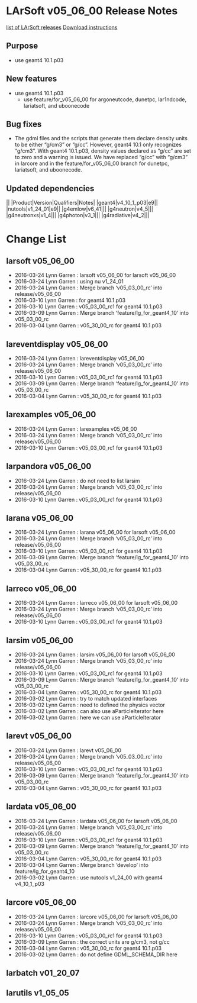 LArSoft v05_06_00 Release Notes
======================================================================

[list of LArSoft releases](LArSoft_release_list)
[Download instructions](http://scisoft.fnal.gov/scisoft/bundles/larsoft/v05_06_00/larsoft-v05_06_00.html)

Purpose
--------------------

-   use geant4 10.1.p03

New features
------------------------------

-   use geant4 10.1.p03
    -   use feature/for_v05_06_00 for argoneutcode, dunetpc, lar1ndcode, lariatsoft, and uboonecode

Bug fixes
------------------------

-   The gdml files and the scripts that generate them declare density units to be either “g/cm3” or “g/cc”. However, geant4 10.1 only recognizes “g/cm3”. With geant4 10.1.p03, density values declared as “g/cc” are set to zero and a warning is issued. We have replaced “g/cc” with “g/cm3” in larcore and in the feature/for_v05_06_00 branch for dunetpc, lariatsoft, and uboonecode.

Updated dependencies
----------------------------------------------

||
|Product|Version|Qualifiers|Notes|
|geant4|v4_10_1_p03|e9||
|nutools|v1_24_01|e9||
|g4emlow|v6_41|||
|g4neutron|v4_5|||
|g4neutronxs|v1_4|||
|g4photon|v3_1|||
|g4radiative|v4_2|||

Change List
============================

larsoft v05_06_00
------------------------------------------

-   2016-03-24 Lynn Garren : larsoft v05_06_00 for larsoft v05_06_00
-   2016-03-24 Lynn Garren : using nu v1_24_01
-   2016-03-24 Lynn Garren : Merge branch ‘v05_03_00_rc’ into release/v05_06_00
-   2016-03-10 Lynn Garren : for geant4 10.1.p03
-   2016-03-10 Lynn Garren : v05_03_00_rc1 for geant4 10.1.p03
-   2016-03-09 Lynn Garren : Merge branch ‘feature/lg_for_geant4_10’ into v05_03_00_rc
-   2016-03-04 Lynn Garren : v05_30_00_rc for geant4 10.1.p03

lareventdisplay v05_06_00
----------------------------------------------------------

-   2016-03-24 Lynn Garren : lareventdisplay v05_06_00
-   2016-03-24 Lynn Garren : Merge branch ‘v05_03_00_rc’ into release/v05_06_00
-   2016-03-10 Lynn Garren : v05_03_00_rc1 for geant4 10.1.p03
-   2016-03-09 Lynn Garren : Merge branch ‘feature/lg_for_geant4_10’ into v05_03_00_rc
-   2016-03-04 Lynn Garren : v05_30_00_rc for geant4 10.1.p03

larexamples v05_06_00
--------------------------------------------------

-   2016-03-24 Lynn Garren : larexamples v05_06_00
-   2016-03-24 Lynn Garren : Merge branch ‘v05_03_00_rc’ into release/v05_06_00
-   2016-03-10 Lynn Garren : v05_03_00_rc1 for geant4 10.1.p03

larpandora v05_06_00
------------------------------------------------

-   2016-03-24 Lynn Garren : do not need to list larsim
-   2016-03-24 Lynn Garren : Merge branch ‘v05_03_00_rc’ into release/v05_06_00
-   2016-03-10 Lynn Garren : v05_03_00_rc1 for geant4 10.1.p03

larana v05_06_00
----------------------------------------

-   2016-03-24 Lynn Garren : larana v05_06_00 for larsoft v05_06_00
-   2016-03-24 Lynn Garren : Merge branch ‘v05_03_00_rc’ into release/v05_06_00
-   2016-03-10 Lynn Garren : v05_03_00_rc1 for geant4 10.1.p03
-   2016-03-09 Lynn Garren : Merge branch ‘feature/lg_for_geant4_10’ into v05_03_00_rc
-   2016-03-04 Lynn Garren : v05_30_00_rc for geant4 10.1.p03

larreco v05_06_00
------------------------------------------

-   2016-03-24 Lynn Garren : larreco v05_06_00 for larsoft v05_06_00
-   2016-03-24 Lynn Garren : Merge branch ‘v05_03_00_rc’ into release/v05_06_00
-   2016-03-10 Lynn Garren : v05_03_00_rc1 for geant4 10.1.p03

larsim v05_06_00
----------------------------------------

-   2016-03-24 Lynn Garren : larsim v05_06_00 for larsoft v05_06_00
-   2016-03-24 Lynn Garren : Merge branch ‘v05_03_00_rc’ into release/v05_06_00
-   2016-03-10 Lynn Garren : v05_03_00_rc1 for geant4 10.1.p03
-   2016-03-09 Lynn Garren : Merge branch ‘feature/lg_for_geant4_10’ into v05_03_00_rc
-   2016-03-04 Lynn Garren : v05_30_00_rc for geant4 10.1.p03
-   2016-03-02 Lynn Garren : try to match updated interfaces
-   2016-03-02 Lynn Garren : need to defined the physics vector
-   2016-03-02 Lynn Garren : can also use aParticleIterator here
-   2016-03-02 Lynn Garren : here we can use aParticleIterator

larevt v05_06_00
----------------------------------------

-   2016-03-24 Lynn Garren : larevt v05_06_00
-   2016-03-24 Lynn Garren : Merge branch ‘v05_03_00_rc’ into release/v05_06_00
-   2016-03-10 Lynn Garren : v05_03_00_rc1 for geant4 10.1.p03
-   2016-03-09 Lynn Garren : Merge branch ‘feature/lg_for_geant4_10’ into v05_03_00_rc
-   2016-03-04 Lynn Garren : v05_30_00_rc for geant4 10.1.p03

lardata v05_06_00
------------------------------------------

-   2016-03-24 Lynn Garren : lardata v05_06_00 for larsoft v05_06_00
-   2016-03-24 Lynn Garren : Merge branch ‘v05_03_00_rc’ into release/v05_06_00
-   2016-03-10 Lynn Garren : v05_03_00_rc1 for geant4 10.1.p03
-   2016-03-09 Lynn Garren : Merge branch ‘feature/lg_for_geant4_10’ into v05_03_00_rc
-   2016-03-04 Lynn Garren : v05_30_00_rc for geant4 10.1.p03
-   2016-03-04 Lynn Garren : Merge branch ‘develop’ into feature/lg_for_geant4_10
-   2016-03-02 Lynn Garren : use nutools v1_24_00 with geant4 v4_10_1_p03

larcore v05_06_00
------------------------------------------

-   2016-03-24 Lynn Garren : larcore v05_06_00 for larsoft v05_06_00
-   2016-03-24 Lynn Garren : Merge branch ‘v05_03_00_rc’ into release/v05_06_00
-   2016-03-10 Lynn Garren : v05_03_00_rc1 for geant4 10.1.p03
-   2016-03-09 Lynn Garren : the correct units are g/cm3, not g/cc
-   2016-03-04 Lynn Garren : v05_30_00_rc for geant4 10.1.p03
-   2016-03-02 Lynn Garren : do not define GDML_SCHEMA_DIR here

larbatch v01_20_07
--------------------------------------------

larutils v1_05_05
------------------------------------------
